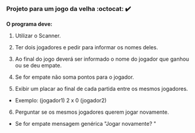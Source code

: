 ### Projeto para um jogo da velha :octocat: :heavy_check_mark:

**O programa deve:**
1. Utilizar o Scanner.

2. Ter dois jogadores e pedir para informar os nomes deles.

3. Ao final do jogo deverá ser informado o nome do jogador que ganhou ou se deu empate.

4. Se for empate não soma pontos para o jogador. 

5. Exibir um placar ao final de cada partida entre os mesmos jogadores.
- Exemplo: (jogador1) 2 x 0 (jogador2)


6. Perguntar se os mesmos jogadores querem jogar novamente.
- Se for empate mensagem genérica "Jogar novamente? "

